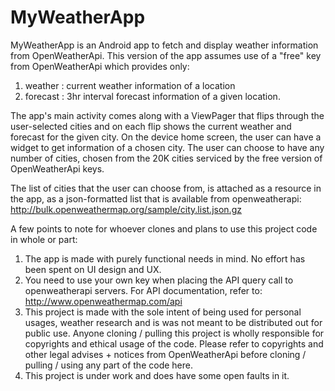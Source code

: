 # MyWeatherApp

MyWeatherApp is an Android app to fetch and display weather information from OpenWeatherApi. This version of the app assumes use of a "free" key from OpenWeatherApi which provides only:
1. weather : current weather information of a location
2. forecast : 3hr interval forecast information of a given location.

The app's main activity comes along with a ViewPager that flips through the user-selected cities and on each flip shows the current weather and forecast for the given city. On the device home screen, the user can have a widget to get information of a chosen city. The user can choose to have any number of cities, chosen from the 20K cities serviced by the free version of OpenWeatherApi keys.

The list of cities that the user can choose from, is attached as a resource in the app, as a json-formatted list that is available from openweatherapi: http://bulk.openweathermap.org/sample/city.list.json.gz

A few points to note for whoever clones and plans to use this project code in whole or part:
1. The app is made with purely functional needs in mind. No effort has been spent on UI design and UX.
2. You need to use your own key when placing the API query call to openweatherapi servers. For API documentation, refer to: http://www.openweathermap.com/api
3. This project is made with the sole intent of being used for personal usages, weather research and is was not meant to be distributed out for public use. Anyone cloning / pulling this project is wholly responsible for copyrights and ethical usage of the code. Please refer to copyrights and other legal advises + notices from OpenWeatherApi before cloning / pulling / using any part of the code here.
4. This project is under work and does have some open faults in it.
